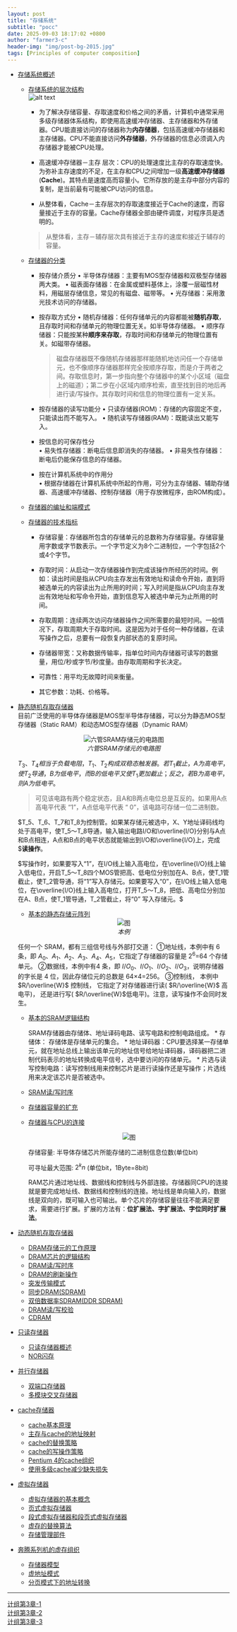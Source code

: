 ```yaml
---
layout: post
title: "存储系统"
subtitle: "pocc"
date: 2025-09-03 18:17:02 +0800
author: "farmer3-c"
header-img: "img/post-bg-2015.jpg"
tags: [Principles of computer composition]
---
```



* [存储系统概述]()  
    * [存储系统的层次结构]()  
    ![alt text](/img/in-post/pocc1.png)  
       * 为了解决存储容量、存取速度和价格之间的矛盾，计算机中通常采用多级存储器体系结构，即使用高速缓冲存储器、主存储器和外存储器。CPU能直接访问的存储器称为**内存储器**，包括高速缓冲存储器和主存储器。CPU不能直接访问**外存储器**，外存储器的信息必须调入内存储器才能被CPU处理。  

        
        * 高速缓冲存储器－主存 层次：CPU的处理速度比主存的存取速度快。为弥补主存速度的不足，在主存和CPU之间增加一级**高速缓冲存储器**(**Cache**)。其特点是速度高而容量小。它所存放的是主存中部分内容的复制，是当前最有可能被CPU访问的信息。

        * 从整体看，Cache－主存层次的存取速度接近于Cache的速度，而容量接近于主存的容量。Cache存储器全部由硬件调度，对程序员是透明的。  

        >  从整体看，主存－辅存层次具有接近于主存的速度和接近于辅存的容量。
    * [存储器的分类]()    
        *  按存储介质分
            • 半导体存储器：主要有MOS型存储器和双极型存储器两大类。
            • 磁表面存储器：在金属或塑料基体上，涂覆一层磁性材料，用磁层存储信息，常见的有磁盘、磁带等。
            • 光存储器：采用激光技术访问的存储器。  
        *  按存取方式分
            • 随机存储器：任何存储单元的内容都能被**随机存取**，且存取时间和存储单元的物理位置无关。如半导体存储器。
            • 顺序存储器：只能按某种**顺序来存取**，存取时间和存储单元的物理位置有关。如磁带存储器。
            > 磁盘存储器既不像随机存储器那样能随机地访问任一个存储单元，也不像顺序存储器那样完全按顺序存取，而是介于两者之间。存取信息时，第一步指向整个存储器中的某个小区域（磁盘上的磁道）；第二步在小区域内顺序检索，直至找到目的地后再进行读/写操作。其存取时间和信息的物理位置有一定关系。

        * 按存储器的读写功能分
            • 只读存储器(ROM)：存储的内容固定不变，只能读出而不能写入。
            • 随机读写存储器(RAM)：既能读出又能写入。

        *  按信息的可保存性分  
            • 易失性存储器：断电后信息即消失的存储器。
            • 非易失性存储器：断电后仍能保存信息的存储器。  

        * 按在计算机系统中的作用分  
            • 根据存储器在计算机系统中所起的作用，可分为主存储器、辅助存储器、高速缓冲存储器、控制存储器（用于存放微程序，由ROM构成）。

    * [存储器的编址和端模式]()  
    * [存储器的技术指标]()  

         * 存储容量：存储器所包含的存储单元的总数称为存储容量。存储容量用字数或字节数表示。一个字节定义为8个二进制位，一个字包括2个或4个字节。  

         * 存取时间：从启动一次存储器操作到完成该操作所经历的时间。例如：读出时间是指从CPU向主存发出有效地址和读命令开始，直到将被选单元的内容读出为止所用的时间；写入时间是指从CPU向主存发出有效地址和写命令开始，直到信息写入被选中单元为止所用的时间。  
         * 存取周期：连续两次访问存储器操作之间所需要的最短时间。一般情况下，存取周期大于存取时间。这是因为对于任何一种存储器，在读写操作之后，总要有一段恢复内部状态的复原时间。  
         *  存储器带宽：又称数据传输率，指单位时间内存储器可读写的数据量，用位/秒或字节/秒度量。由存取周期和字长决定。  
         * 可靠性：用平均无故障时间来衡量。  
         * 其它参数：功耗、价格等。

* [静态随机存取存储器]()  
    目前广泛使用的半导体存储器是MOS型半导体存储器，可以分为静态MOS型存储器（Static RAM）和动态MOS型存储器（Dynamic RAM）



    <div align="center">
    <img src="/img/in-post/pocc2.png" alt="六管SRAM存储元的电路图">
    <br>
    <em>六管SRAM存储元的电路图</em>
    </div>

    $T_3、T_4相当于负载电阻，T_1、T_2构成双稳态触发器。若T_1截止，A为高电平，使T_2导通，B为低电平，而B的低电平又使T_1更加截止；反之，若B为高电平，则A为低电平。$

    > 可见该电路有两个稳定状态，且A和B两点电位总是互反的。如果用A点高电平代表 “1”，A点低电平代表 “ 0”，该电路可存储一位二进制数。

    $T_5、T_6、T_7和T_8为控制管。如果某存储元被选中，X、Y地址译码线均处于高电平，使T_5～T_8导通，输入输出电路I/O和\overline{I/O}分别与A点和B点相连，A点和B点的电平状态就能输出到I/O和\overline{I/O}上，完成$**读操作**。
    
    $写操作时，如果要写入“1”，在I/O线上输入高电位，在\overline{I/O}线上输入低电位，开启T_5～T_8四个MOS管把高、低电位分别加在A、B点，使T_1管截止，使T_2管导通，将“1”写入存储元。如果要写入“0”，在I/O线上输入低电位，在\overline{I/O}线上输入高电位，打开T_5～T_8，把低、高电位分别加在A、B点，使T_1管导通，T_2管截止，将“0” 写入存储元。$

 


    * [基本的静态存储元阵列]()  
    <div align="center">
    <img src="/img/in-post/pocc3.png" alt="图">
    <br>
    <em>本例</em>
    </div>

    任何一个 SRAM，都有三组信号线与外部打交道：
    ①地址线，本例中有 6 条，即 $A_0、A_1、 A_2、 A_3、 A_4、 A_5$，它指定了存储器的容量是 $2^6$=64 个存储单元。
    ②数据线，本例中有4 条，即 $I/O_0、 I/O_1、 I/O_2 、 I/O_3$，说明存储器的字长是 4 位，因此存储位元的总数是 64×4=256。
    ③控制线， 本例中 $R/\overline{W}$ 控制线， 它指定了对存储器进行读( $R/\overline{W}$ 高电平)， 还是进行写( $R/\overline{W}$低电平)。注意，读写操作不会同时发生。

    * [基本的SRAM逻辑结构]()  

        SRAM存储器由存储体、地址译码电路、读写电路和控制电路组成。
            * 存储体： 存储体是存储单元的集合。
            * 地址译码器：CPU要选择某一存储单元，就在地址总线上输出该单元的地址信号给地址译码器，译码器把二进制代码表示的地址转换成电平信号，选中要访问的存储单元。
            * 片选与读写控制电路：读写控制线用来控制芯片是进行读操作还是写操作；片选线用来决定该芯片是否被选中。
    * [SRAM读/写时序]()  
    * [存储器容量的扩充]()  
    * [存储器与CPU的连接]()  
        <div align="center">
        <img src="/img/in-post/pocc4.png" alt="图">
        <br>
        </div>

        存储容量: 半导体存储芯片所能存储的二进制信息位数(单位bit)
        
        可寻址最大范围: $2^k  n$ (单位bit，1Byte=8bit)

        RAM芯片通过地址线、数据线和控制线与外部连接。存储器同CPU的连接就是要完成地址线、数据线和控制线的连接。地址线是单向输入的，数据线是双向的，既可输入也可输出。单个芯片的存储容量往往不能满足要求，需要进行扩展。扩展的方法有：**位扩展法、字扩展法、字位同时扩展法**。

* [动态随机存取存储器]()  
    * [DRAM存储元的工作原理]()  
    * [DRAM芯片的逻辑结构]()  
    * [DRAM读/写时序]()  
    * [DRAM的刷新操作]()  
    * [突发传输模式]()   
    * [同步DRAM(SDRAM)]()  
    * [双倍数据率SDRAM(DDR SDRAM)]()  
    * [DRAM读/写校验]()  
    * [CDRAM]()  

* [只读存储器]()  
    * [只读存储器概述]()  
    * [NOR闪存]()  

* [并行存储器]()  
    * [双端口存储器]()  
    * [多模块交叉存储器]()  

* [cache存储器]()  
    * [cache基本原理]()  
    * [主存与cache的地址映射]()  
    * [cache的替换策略]()  
    * [cache的写操作策略]()  
    * [Pentium 4的cache组织]()  
    * [使用多级cache减少缺失损失]()  

* [虚拟存储器]()  
    * [虚拟存储器的基本概念]()  
    * [页式虚拟存储器]()  
    * [段式虚拟存储器和段页式虚拟存储器]()  
    * [虚存的替换算法]()  
    * [存储管理部件]()  

* [奔腾系列机的虚存组织]()  
    * [存储器模型]()  
    * [虚地址模式]()  
    * [分页模式下的地址转换]()  

---
[计组第3章-1](/pdf/计组第3章-1.pdf)   
[计组第3章-2](/pdf/计组第3章-2.pdf)   
[计组第3章-3](/pdf/计组第3章-3.pdf)